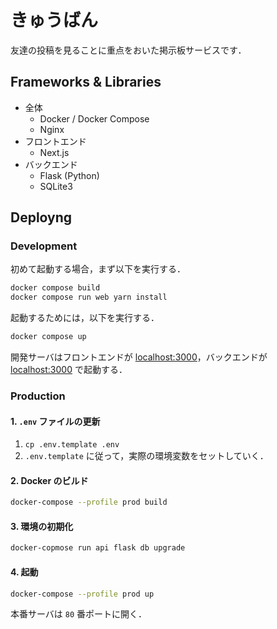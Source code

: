 # きゅうばん
友達の投稿を見ることに重点をおいた掲示板サービスです．

## Frameworks & Libraries
- 全体
  - Docker / Docker Compose
  - Nginx
- フロントエンド
  - Next.js
- バックエンド
  - Flask (Python)
  - SQLite3

## Deployng

### Development
初めて起動する場合，まず以下を実行する．

```sh
docker compose build
docker compose run web yarn install
```

起動するためには，以下を実行する．

```sh
docker compose up
```

開発サーバはフロントエンドが [localhost:3000](http://localhost:3000)，バックエンドが [localhost:3000](http://localhost:5000) で起動する．

### Production
#### 1. `.env` ファイルの更新
1. `cp .env.template .env`
2. `.env.template` に従って，実際の環境変数をセットしていく．

#### 2. Docker のビルド
```sh
docker-compose --profile prod build
```

#### 3. 環境の初期化
```sh
docker-copmose run api flask db upgrade
```

#### 4. 起動
```sh
docker-compose --profile prod up
```

本番サーバは `80` 番ポートに開く．